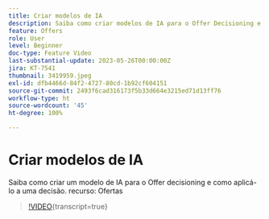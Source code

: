 ```yaml
---
title: Criar modelos de IA
description: Saiba como criar modelos de IA para o Offer Decisioning e como aplicá-los a uma decisão.
feature: Offers
role: User
level: Beginner
doc-type: Feature Video
last-substantial-update: 2023-05-26T00:00:00Z
jira: KT-7541
thumbnail: 3419959.jpeg
exl-id: dfb4466d-84f2-4727-80cd-1b92cf604151
source-git-commit: 2493f6cad316173f5b33d664e3215ed71d13ff76
workflow-type: ht
source-wordcount: '45'
ht-degree: 100%

---
```


# Criar modelos de IA

Saiba como criar um modelo de IA para o Offer decisioning e como aplicá-lo a uma decisão.
recurso: Ofertas

>[!VIDEO](https://video.tv.adobe.com/v/3419959/?learn=on){transcript=true}
